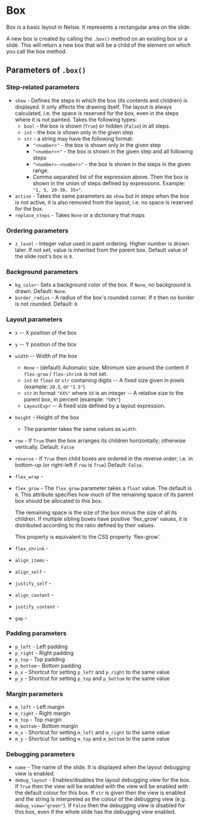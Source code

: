 # Box

Box is a basic layout in Nelsie. It represents a rectangular area on the slide.

A new box is created by calling the `.box()` method on an existing box or a slide. This will return a new box that will be a child of the element on which you call the box method. 


## Parameters of `.box()`


### Step-related parameters

* `show` - Defines the steps in which the box (its contents and children) is displayed. It only affects the drawing itself. The layout is always calculated, i.e. the space is reserved for the box, even in the steps where it is not painted.
    Takes the following types:
    * `bool` - the box is shown (`True`) or hidden (`False`) in all steps.
    * `int` - the box is shown only in the given step
    * `str` - a string may have the following format:
        * `"<number>"` - the box is shown only in the given step
        * `"<number>+"` - the box is shown in the given step and all following steps
        * `"<number>-<number>"` - the box is shown in the steps in the given range.
        * Comma separated list of the expression above. Then the box is shown in the union of steps defined by expressions. Example: `"1, 5, 20-30, 35+"`.
* `active` - Takes the same parameters as `show` but in steps when the box is not active, it is also removed from the layout, i.e. no space is reserved for the box.
* `replace_steps` - Takes `None` or a dictionary that maps 


### Ordering parameters

* `z_level` - Integer value used in paint ordering. Higher number is drown later. If not set, value is inherited from the parent box. Default value of the slide root's box is `0`.

### Background parameters

* `bg_color`- Sets a background color of the box. If `None`, no background is drawn. Default: `None`.
* `border_radius` - A radius of the box's rounded corner. If `0` then no border is not rounded. Default: `0`.

### Layout parameters

* `x` -- X position of the box
* `y` -- Y position of the box
* `width` -- Width of the box
    * `None` - (default) Automatic size. Minimum size around the content if `flex-grow` / `flex-shrink` is not set.
    * `int` or `float` or `str` containing digits -- A fixed size given in pixels (example: `20.5`, or `"1.5"`)
    * `str` in format `"XX%"` where `XX` is an integer -- A relative size to the parent box, in percent (example: `"50%"`)
    * `LayoutExpr` -- A fixed size defined by a layout expression.

* `height` - Height of the box
    * The paramter takes the same values as `width`.
    
* `row` - If `True` then the box arranges its children horizontally; otherwise vertically. Default: `False`
* `reverse` - If `True` then child boxes are ordered in the reverse order; i.e. in bottom-up (or right-left if `row` is `True`) Default: `False`. 
* `flex_wrap` - 
* `flex_grow` - The `flex_grow` parameter takes a `float` value. The default is `0`. This attribute specifies how much of the remaining space of its parent box should be allocated to this box. 

    The remaining space is the size of the box minus the size of all its children. If multiple sibling boxes have positive `flex_grow' values, it is distributed according to the ratio defined by their values.

    This property is equivalent to the CSS property `flex-grow'.
* `flex_shrink` - 
* `align_items` -
* `align_self` - 
* `justify_self` - 
* `align_content` -
* `justify_content` - 
* `gap` - 

### Padding parameters

* `p_left` - Left padding
* `p_right` - Right padding
* `p_top` - Top padding
* `p_bottom` - Bottom padding
* `p_x` - Shortcut for setting `p_left` and `p_right` to the same value
* `p_y` - Shortcut for setting `p_top` and `p_bottom` to the same value

### Margin parameters 

* `m_left` - Left margin
* `m_right` - Right margin
* `m_top` - Top margin
* `m_bottom` - Bottom margin
* `m_x` - Shortcut for setting `m_left` and `m_right` to the same value
* `m_y` - Shortcut for setting `m_top` and `m_bottom` to the same value


### Debugging parameters

* `name` - The name of the slide. It is displayed when the layout debugging view is enabled.
* `debug_layout` - Enables/disables the layout debugging view for the box. If `True` then the view will be enabled with the
  view will be enabled with the default colour for this box. If `str` is given then the view is enabled and the string is interpreted as the colour of the debugging view (e.g. `debug_view="green"`). If `False` then the debugging view is disabled for this box, even if the whole slide has the debugging view enabled.
